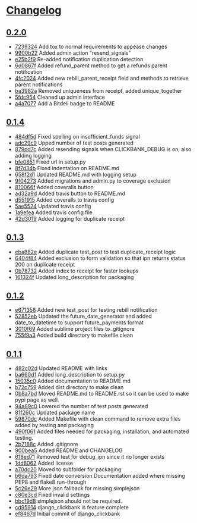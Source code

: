 # [Changelog](/releases)

## [0.2.0](/compare/0.1.4...0.2.0)

* [7239324](/commit/7239324) Add tox to normal requirements to appease changes
* [9900b22](/commit/9900b22) Added admin action "resend_signals"
* [e25b2f9](/commit/e25b2f9) Re-added notification duplication detection
* [6d0867f](/commit/6d0867f) Added refund_parent method to get a refunds parent notification
* [4fc2024](/commit/4fc2024) Added new rebill_parent_receipt field and methods to retrieve parent notifications
* [ba3982a](/commit/ba3982a) Removed uniqueness from receipt, added unique_together
* [5fdc954](/commit/5fdc954) Cleaned up admin interface
* [a4a7077](/commit/a4a7077) Add a Bitdeli badge to README

## [0.1.4](/compare/0.1.3...0.1.4)

* [484df5d](/commit/484df5d) Fixed spelling on insufficient_funds signal
* [adc29c9](/commit/adc29c9) Upped number of test posts generated
* [879dd7c](/commit/879dd7c) Added resending signals when CLICKBANK_DEBUG is on, also adding logging
* [bfe0851](/commit/bfe0851) Fixed url in setup.py
* [8f7d34b](/commit/8f7d34b) Fixed indentation on README.md
* [658f2d1](/commit/658f2d1) Updated README.md with logging setup
* [9f04273](/commit/9f04273) Added migrations and admin.py to coverage exclusion
* [810066f](/commit/810066f) Added coveralls button
* [ad32a9d](/commit/ad32a9d) Added travis button to README.md
* [d551915](/commit/d551915) Added coveralls to travis config
* [5ae5524](/commit/5ae5524) Updated travis config
* [1a9efea](/commit/1a9efea) Added travis config file
* [42d3019](/commit/42d3019) Added logging for duplicate receipt

## [0.1.3](/compare/0.1.2...0.1.3)

* [eba882e](/commit/eba882e) Added duplicate test_post to test duplicate_receipt logic
* [6404f84](/commit/6404f84) Added exclusion to form validation so that ipn returns status 200 on duplicate receipt
* [0b78732](/commit/0b78732) Added index to receipt for faster lookups
* [161324f](/commit/161324f) Updated long_description for packaging

## [0.1.2](/compare/0.1.1...0.1.2)

* [e671358](/commit/e671358) Added new test_post for testing rebill notification
* [52852eb](/commit/52852eb) Updated the future_date_generator and added date_to_datetime to support future_payments format
* [3010f69](/commit/3010f69) Added sublime project files to .gitignore
* [755f9a3](/commit/755f9a3) Added build directory to makefile clean

## [0.1.1](/compare/0.1.1...0.1.1)

* [482c02d](/commit/482c02d) Updated README with links
* [ba660d1](/commit/ba660d1) Added long_description to setup.py
* [15035c0](/commit/15035c0) Added documentation to README.md
* [b72c759](/commit/b72c759) Added dist directory to make clean
* [0b8a7bd](/commit/0b8a7bd) Moved README.md to README.rst so it can be used to make pypi page as well.
* [94a89c0](/commit/94a89c0) Lowered the number of test posts generated
* [81f260c](/commit/81f260c) Updated package name
* [59870dc](/commit/59870dc) Added Makefile with clean command to remove extra files added by testing and packaging
* [490f061](/commit/490f061) Added files needed for packaging, installation, and automated testing.
* [2b7188c](/commit/2b7188c) Added .gitignore
* [900bea5](/commit/900bea5) Added README and CHANGELOG
* [618ed71](/commit/618ed71) Removed test for debug_ipn since it no longer exists
* [1dd8062](/commit/1dd8062) Added license
* [a70dc20](/commit/a70dc20) Moved to subfolder for packaging
* [b6da793](/commit/b6da793) Fixed date conversion Documentation added where missing PEP8 and flake8 run-through
* [5c26e29](/commit/5c26e29) More json fallback for missing simplejson
* [c80e3cd](/commit/c80e3cd) Fixed invalid settings
* [bbc19d8](/commit/bbc19d8) simplejson should not be required.
* [cd95914](/commit/cd95914) django_clickbank is feature complete
* [ef8467d](/commit/ef8467d) Initial commit of django_clickbank